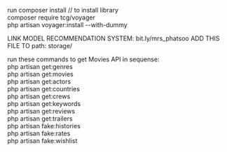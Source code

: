 run composer install // to install library
    <br>composer require tcg/voyager
    <br>php artisan voyager:install --with-dummy

LINK MODEL RECOMMENDATION SYSTEM: bit.ly/mrs_phatsoo
ADD THIS FILE TO path: storage/

run these commands to get Movies API in sequense:
    <br>php artisan get:genres
    <br>php artisan get:movies
    <br>php artisan get:actors
    <br>php artisan get:countries
    <br>php artisan get:crews
    <br>php artisan get:keywords
    <br>php artisan get:reviews
    <br>php artisan get:trailers
    <br>php artisan fake:histories
    <br>php artisan fake:rates
    <br>php artisan fake:wishlist
